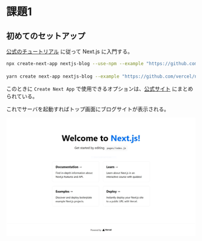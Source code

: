 # 課題1

<!-- START doctoc -->
<!-- END doctoc -->

## 初めてのセットアップ

[公式のチュートリアル](https://nextjs.org/learn/basics/create-nextjs-app?utm_source=next-site&utm_medium=homepage-cta&utm_campaign=next-website) に従って Next.js に入門する。

```bash
npx create-next-app nextjs-blog --use-npm --example "https://github.com/vercel/next-learn-starter/tree/master/learn-starter"

yarn create next-app nextjs-blog --example "https://github.com/vercel/next-learn-starter/tree/master/learn-starter"
```

このときに `Create Next App` で使用できるオプションは、[公式サイト](https://nextjs.org/docs/api-reference/create-next-app#options) にまとめられている。

これでサーバを起動すればトップ画面にブログサイトが表示される。

![](./assets/nextjs-blog.JPG)
